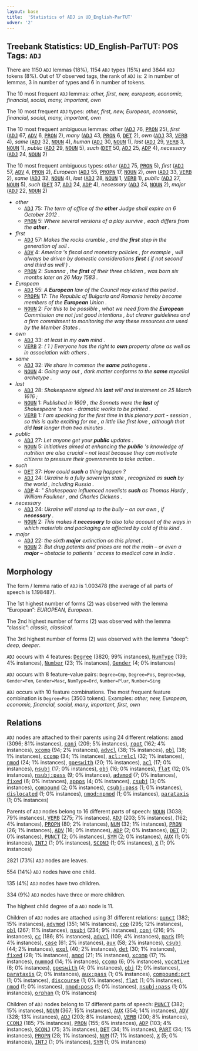 ```yaml
---
layout: base
title:  'Statistics of ADJ in UD_English-ParTUT'
udver: '2'
---
```


## Treebank Statistics: UD_English-ParTUT: POS Tags: `ADJ`

There are 1150 `ADJ` lemmas (18%), 1154 `ADJ` types (15%) and 3844 `ADJ` tokens (8%).
Out of 17 observed tags, the rank of `ADJ` is: 2 in number of lemmas, 3 in number of types and 6 in number of tokens.

The 10 most frequent `ADJ` lemmas: <em>other, first, new, european, economic, financial, social, many, important, own</em>

The 10 most frequent `ADJ` types:  <em>other, first, new, European, economic, financial, social, many, important, own</em>

The 10 most frequent ambiguous lemmas: <em>other</em> (<tt><a href="en_partut-pos-ADJ.html">ADJ</a></tt> 76, <tt><a href="en_partut-pos-PRON.html">PRON</a></tt> 25), <em>first</em> (<tt><a href="en_partut-pos-ADJ.html">ADJ</a></tt> 67, <tt><a href="en_partut-pos-ADV.html">ADV</a></tt> 6, <tt><a href="en_partut-pos-PRON.html">PRON</a></tt> 2), <em>many</em> (<tt><a href="en_partut-pos-ADJ.html">ADJ</a></tt> 43, <tt><a href="en_partut-pos-PRON.html">PRON</a></tt> 6, <tt><a href="en_partut-pos-DET.html">DET</a></tt> 2), <em>own</em> (<tt><a href="en_partut-pos-ADJ.html">ADJ</a></tt> 33, <tt><a href="en_partut-pos-VERB.html">VERB</a></tt> 4), <em>same</em> (<tt><a href="en_partut-pos-ADJ.html">ADJ</a></tt> 32, <tt><a href="en_partut-pos-NOUN.html">NOUN</a></tt> 4), <em>human</em> (<tt><a href="en_partut-pos-ADJ.html">ADJ</a></tt> 30, <tt><a href="en_partut-pos-NOUN.html">NOUN</a></tt> 1), <em>last</em> (<tt><a href="en_partut-pos-ADJ.html">ADJ</a></tt> 29, <tt><a href="en_partut-pos-VERB.html">VERB</a></tt> 3, <tt><a href="en_partut-pos-NOUN.html">NOUN</a></tt> 1), <em>public</em> (<tt><a href="en_partut-pos-ADJ.html">ADJ</a></tt> 29, <tt><a href="en_partut-pos-NOUN.html">NOUN</a></tt> 5), <em>such</em> (<tt><a href="en_partut-pos-DET.html">DET</a></tt> 50, <tt><a href="en_partut-pos-ADJ.html">ADJ</a></tt> 25, <tt><a href="en_partut-pos-ADP.html">ADP</a></tt> 4), <em>necessary</em> (<tt><a href="en_partut-pos-ADJ.html">ADJ</a></tt> 24, <tt><a href="en_partut-pos-NOUN.html">NOUN</a></tt> 2)

The 10 most frequent ambiguous types:  <em>other</em> (<tt><a href="en_partut-pos-ADJ.html">ADJ</a></tt> 75, <tt><a href="en_partut-pos-PRON.html">PRON</a></tt> 5), <em>first</em> (<tt><a href="en_partut-pos-ADJ.html">ADJ</a></tt> 57, <tt><a href="en_partut-pos-ADV.html">ADV</a></tt> 4, <tt><a href="en_partut-pos-PRON.html">PRON</a></tt> 2), <em>European</em> (<tt><a href="en_partut-pos-ADJ.html">ADJ</a></tt> 55, <tt><a href="en_partut-pos-PROPN.html">PROPN</a></tt> 17, <tt><a href="en_partut-pos-NOUN.html">NOUN</a></tt> 2), <em>own</em> (<tt><a href="en_partut-pos-ADJ.html">ADJ</a></tt> 33, <tt><a href="en_partut-pos-VERB.html">VERB</a></tt> 2), <em>same</em> (<tt><a href="en_partut-pos-ADJ.html">ADJ</a></tt> 32, <tt><a href="en_partut-pos-NOUN.html">NOUN</a></tt> 4), <em>last</em> (<tt><a href="en_partut-pos-ADJ.html">ADJ</a></tt> 28, <tt><a href="en_partut-pos-NOUN.html">NOUN</a></tt> 1, <tt><a href="en_partut-pos-VERB.html">VERB</a></tt> 1), <em>public</em> (<tt><a href="en_partut-pos-ADJ.html">ADJ</a></tt> 27, <tt><a href="en_partut-pos-NOUN.html">NOUN</a></tt> 5), <em>such</em> (<tt><a href="en_partut-pos-DET.html">DET</a></tt> 37, <tt><a href="en_partut-pos-ADJ.html">ADJ</a></tt> 24, <tt><a href="en_partut-pos-ADP.html">ADP</a></tt> 4), <em>necessary</em> (<tt><a href="en_partut-pos-ADJ.html">ADJ</a></tt> 24, <tt><a href="en_partut-pos-NOUN.html">NOUN</a></tt> 2), <em>major</em> (<tt><a href="en_partut-pos-ADJ.html">ADJ</a></tt> 22, <tt><a href="en_partut-pos-NOUN.html">NOUN</a></tt> 2)


* <em>other</em>
  * <tt><a href="en_partut-pos-ADJ.html">ADJ</a></tt> 75: <em>The term of office of the <b>other</b> Judge shall expire on 6 October 2012 .</em>
  * <tt><a href="en_partut-pos-PRON.html">PRON</a></tt> 5: <em>Where several versions of a play survive , each differs from the <b>other</b> .</em>
* <em>first</em>
  * <tt><a href="en_partut-pos-ADJ.html">ADJ</a></tt> 57: <em>Makes the rocks crumble , and the <b>first</b> step in the generation of soil .</em>
  * <tt><a href="en_partut-pos-ADV.html">ADV</a></tt> 4: <em>America 's fiscal and monetary policies , for example , will always be driven by domestic considerations <b>first</b> ( if not second and third as well ) .</em>
  * <tt><a href="en_partut-pos-PRON.html">PRON</a></tt> 2: <em>Susanna , the <b>first</b> of their three children , was born six months later on 26 May 1583 .</em>
* <em>European</em>
  * <tt><a href="en_partut-pos-ADJ.html">ADJ</a></tt> 55: <em>A <b>European</b> law of the Council may extend this period .</em>
  * <tt><a href="en_partut-pos-PROPN.html">PROPN</a></tt> 17: <em>The Republic of Bulgaria and Romania hereby become members of the <b>European</b> Union .</em>
  * <tt><a href="en_partut-pos-NOUN.html">NOUN</a></tt> 2: <em>For this to be possible , what we need from the <b>European</b> Commission are not just good intentions , but clearer guidelines and a firm commitment to monitoring the way these resources are used by the Member States .</em>
* <em>own</em>
  * <tt><a href="en_partut-pos-ADJ.html">ADJ</a></tt> 33: <em>at least in my <b>own</b> mind .</em>
  * <tt><a href="en_partut-pos-VERB.html">VERB</a></tt> 2: <em>( 1 ) Everyone has the right to <b>own</b> property alone as well as in association with others .</em>
* <em>same</em>
  * <tt><a href="en_partut-pos-ADJ.html">ADJ</a></tt> 32: <em>We share in common the <b>same</b> pathogens .</em>
  * <tt><a href="en_partut-pos-NOUN.html">NOUN</a></tt> 4: <em>Going way out , dark matter conforms to the <b>same</b> mycelial archetype .</em>
* <em>last</em>
  * <tt><a href="en_partut-pos-ADJ.html">ADJ</a></tt> 28: <em>Shakespeare signed his <b>last</b> will and testament on 25 March 1616 ;</em>
  * <tt><a href="en_partut-pos-NOUN.html">NOUN</a></tt> 1: <em>Published in 1609 , the Sonnets were the <b>last</b> of Shakespeare 's non - dramatic works to be printed .</em>
  * <tt><a href="en_partut-pos-VERB.html">VERB</a></tt> 1: <em>I am speaking for the first time in this plenary part - session , so this is quite exciting for me , a little like first love , although that did <b>last</b> longer than two minutes .</em>
* <em>public</em>
  * <tt><a href="en_partut-pos-ADJ.html">ADJ</a></tt> 27: <em>Let anyone get your <b>public</b> updates .</em>
  * <tt><a href="en_partut-pos-NOUN.html">NOUN</a></tt> 5: <em>Initiatives aimed at enhancing the <b>public</b> 's knowledge of nutrition are also crucial – not least because they can motivate citizens to pressure their governments to take action .</em>
* <em>such</em>
  * <tt><a href="en_partut-pos-DET.html">DET</a></tt> 37: <em>How could <b>such</b> a thing happen ?</em>
  * <tt><a href="en_partut-pos-ADJ.html">ADJ</a></tt> 24: <em>Ukraine is a fully sovereign state , recognized as <b>such</b> by the world , including Russia .</em>
  * <tt><a href="en_partut-pos-ADP.html">ADP</a></tt> 4: <em>" Shakespeare influenced novelists <b>such</b> as Thomas Hardy , William Faulkner , and Charles Dickens .</em>
* <em>necessary</em>
  * <tt><a href="en_partut-pos-ADJ.html">ADJ</a></tt> 24: <em>Ukraine will stand up to the bully – on our own , if <b>necessary</b> .</em>
  * <tt><a href="en_partut-pos-NOUN.html">NOUN</a></tt> 2: <em>This makes it <b>necessary</b> to also take account of the ways in which materials and packaging are affected by cold of this kind .</em>
* <em>major</em>
  * <tt><a href="en_partut-pos-ADJ.html">ADJ</a></tt> 22: <em>the sixth <b>major</b> extinction on this planet .</em>
  * <tt><a href="en_partut-pos-NOUN.html">NOUN</a></tt> 2: <em>But drug patents and prices are not the main – or even a <b>major</b> – obstacle to patients ' access to medical care in India .</em>

## Morphology

The form / lemma ratio of `ADJ` is 1.003478 (the average of all parts of speech is 1.198487).

The 1st highest number of forms (2) was observed with the lemma “European”: <em>EUROPEAN, European</em>.

The 2nd highest number of forms (2) was observed with the lemma “classic”: <em>classic, classical</em>.

The 3rd highest number of forms (2) was observed with the lemma “deep”: <em>deep, deeper</em>.

`ADJ` occurs with 4 features: <tt><a href="en_partut-feat-Degree.html">Degree</a></tt> (3820; 99% instances), <tt><a href="en_partut-feat-NumType.html">NumType</a></tt> (139; 4% instances), <tt><a href="en_partut-feat-Number.html">Number</a></tt> (23; 1% instances), <tt><a href="en_partut-feat-Gender.html">Gender</a></tt> (4; 0% instances)

`ADJ` occurs with 8 feature-value pairs: `Degree=Cmp`, `Degree=Pos`, `Degree=Sup`, `Gender=Fem`, `Gender=Masc`, `NumType=Ord`, `Number=Plur`, `Number=Sing`

`ADJ` occurs with 10 feature combinations.
The most frequent feature combination is `Degree=Pos` (3503 tokens).
Examples: <em>other, new, European, economic, financial, social, many, important, first, own</em>


## Relations

`ADJ` nodes are attached to their parents using 24 different relations: <tt><a href="en_partut-dep-amod.html">amod</a></tt> (3096; 81% instances), <tt><a href="en_partut-dep-conj.html">conj</a></tt> (209; 5% instances), <tt><a href="en_partut-dep-root.html">root</a></tt> (162; 4% instances), <tt><a href="en_partut-dep-xcomp.html">xcomp</a></tt> (94; 2% instances), <tt><a href="en_partut-dep-advcl.html">advcl</a></tt> (38; 1% instances), <tt><a href="en_partut-dep-obl.html">obl</a></tt> (38; 1% instances), <tt><a href="en_partut-dep-ccomp.html">ccomp</a></tt> (34; 1% instances), <tt><a href="en_partut-dep-acl-relcl.html">acl:relcl</a></tt> (32; 1% instances), <tt><a href="en_partut-dep-nmod.html">nmod</a></tt> (24; 1% instances), <tt><a href="en_partut-dep-goeswith.html">goeswith</a></tt> (20; 1% instances), <tt><a href="en_partut-dep-acl.html">acl</a></tt> (17; 0% instances), <tt><a href="en_partut-dep-nsubj.html">nsubj</a></tt> (17; 0% instances), <tt><a href="en_partut-dep-obj.html">obj</a></tt> (16; 0% instances), <tt><a href="en_partut-dep-flat.html">flat</a></tt> (12; 0% instances), <tt><a href="en_partut-dep-nsubj-pass.html">nsubj:pass</a></tt> (9; 0% instances), <tt><a href="en_partut-dep-advmod.html">advmod</a></tt> (7; 0% instances), <tt><a href="en_partut-dep-fixed.html">fixed</a></tt> (6; 0% instances), <tt><a href="en_partut-dep-appos.html">appos</a></tt> (4; 0% instances), <tt><a href="en_partut-dep-csubj.html">csubj</a></tt> (3; 0% instances), <tt><a href="en_partut-dep-compound.html">compound</a></tt> (2; 0% instances), <tt><a href="en_partut-dep-csubj-pass.html">csubj:pass</a></tt> (1; 0% instances), <tt><a href="en_partut-dep-dislocated.html">dislocated</a></tt> (1; 0% instances), <tt><a href="en_partut-dep-nmod-npmod.html">nmod:npmod</a></tt> (1; 0% instances), <tt><a href="en_partut-dep-parataxis.html">parataxis</a></tt> (1; 0% instances)

Parents of `ADJ` nodes belong to 16 different parts of speech: <tt><a href="en_partut-pos-NOUN.html">NOUN</a></tt> (3038; 79% instances), <tt><a href="en_partut-pos-VERB.html">VERB</a></tt> (275; 7% instances), <tt><a href="en_partut-pos-ADJ.html">ADJ</a></tt> (203; 5% instances),  (162; 4% instances), <tt><a href="en_partut-pos-PROPN.html">PROPN</a></tt> (80; 2% instances), <tt><a href="en_partut-pos-NUM.html">NUM</a></tt> (32; 1% instances), <tt><a href="en_partut-pos-PRON.html">PRON</a></tt> (26; 1% instances), <tt><a href="en_partut-pos-ADV.html">ADV</a></tt> (16; 0% instances), <tt><a href="en_partut-pos-ADP.html">ADP</a></tt> (2; 0% instances), <tt><a href="en_partut-pos-DET.html">DET</a></tt> (2; 0% instances), <tt><a href="en_partut-pos-PUNCT.html">PUNCT</a></tt> (2; 0% instances), <tt><a href="en_partut-pos-SYM.html">SYM</a></tt> (2; 0% instances), <tt><a href="en_partut-pos-AUX.html">AUX</a></tt> (1; 0% instances), <tt><a href="en_partut-pos-INTJ.html">INTJ</a></tt> (1; 0% instances), <tt><a href="en_partut-pos-SCONJ.html">SCONJ</a></tt> (1; 0% instances), <tt><a href="en_partut-pos-X.html">X</a></tt> (1; 0% instances)

2821 (73%) `ADJ` nodes are leaves.

554 (14%) `ADJ` nodes have one child.

135 (4%) `ADJ` nodes have two children.

334 (9%) `ADJ` nodes have three or more children.

The highest child degree of a `ADJ` node is 11.

Children of `ADJ` nodes are attached using 31 different relations: <tt><a href="en_partut-dep-punct.html">punct</a></tt> (382; 15% instances), <tt><a href="en_partut-dep-advmod.html">advmod</a></tt> (351; 14% instances), <tt><a href="en_partut-dep-cop.html">cop</a></tt> (295; 12% instances), <tt><a href="en_partut-dep-obl.html">obl</a></tt> (267; 11% instances), <tt><a href="en_partut-dep-nsubj.html">nsubj</a></tt> (234; 9% instances), <tt><a href="en_partut-dep-conj.html">conj</a></tt> (216; 9% instances), <tt><a href="en_partut-dep-cc.html">cc</a></tt> (186; 8% instances), <tt><a href="en_partut-dep-advcl.html">advcl</a></tt> (109; 4% instances), <tt><a href="en_partut-dep-mark.html">mark</a></tt> (91; 4% instances), <tt><a href="en_partut-dep-case.html">case</a></tt> (61; 2% instances), <tt><a href="en_partut-dep-aux.html">aux</a></tt> (58; 2% instances), <tt><a href="en_partut-dep-csubj.html">csubj</a></tt> (44; 2% instances), <tt><a href="en_partut-dep-expl.html">expl</a></tt> (40; 2% instances), <tt><a href="en_partut-dep-det.html">det</a></tt> (30; 1% instances), <tt><a href="en_partut-dep-fixed.html">fixed</a></tt> (28; 1% instances), <tt><a href="en_partut-dep-amod.html">amod</a></tt> (21; 1% instances), <tt><a href="en_partut-dep-xcomp.html">xcomp</a></tt> (17; 1% instances), <tt><a href="en_partut-dep-nummod.html">nummod</a></tt> (14; 1% instances), <tt><a href="en_partut-dep-ccomp.html">ccomp</a></tt> (6; 0% instances), <tt><a href="en_partut-dep-vocative.html">vocative</a></tt> (6; 0% instances), <tt><a href="en_partut-dep-goeswith.html">goeswith</a></tt> (4; 0% instances), <tt><a href="en_partut-dep-obj.html">obj</a></tt> (2; 0% instances), <tt><a href="en_partut-dep-parataxis.html">parataxis</a></tt> (2; 0% instances), <tt><a href="en_partut-dep-aux-pass.html">aux:pass</a></tt> (1; 0% instances), <tt><a href="en_partut-dep-compound-prt.html">compound:prt</a></tt> (1; 0% instances), <tt><a href="en_partut-dep-discourse.html">discourse</a></tt> (1; 0% instances), <tt><a href="en_partut-dep-flat.html">flat</a></tt> (1; 0% instances), <tt><a href="en_partut-dep-nmod.html">nmod</a></tt> (1; 0% instances), <tt><a href="en_partut-dep-nmod-poss.html">nmod:poss</a></tt> (1; 0% instances), <tt><a href="en_partut-dep-nsubj-pass.html">nsubj:pass</a></tt> (1; 0% instances), <tt><a href="en_partut-dep-orphan.html">orphan</a></tt> (1; 0% instances)

Children of `ADJ` nodes belong to 17 different parts of speech: <tt><a href="en_partut-pos-PUNCT.html">PUNCT</a></tt> (382; 15% instances), <tt><a href="en_partut-pos-NOUN.html">NOUN</a></tt> (367; 15% instances), <tt><a href="en_partut-pos-AUX.html">AUX</a></tt> (354; 14% instances), <tt><a href="en_partut-pos-ADV.html">ADV</a></tt> (328; 13% instances), <tt><a href="en_partut-pos-ADJ.html">ADJ</a></tt> (203; 8% instances), <tt><a href="en_partut-pos-VERB.html">VERB</a></tt> (200; 8% instances), <tt><a href="en_partut-pos-CCONJ.html">CCONJ</a></tt> (185; 7% instances), <tt><a href="en_partut-pos-PRON.html">PRON</a></tt> (155; 6% instances), <tt><a href="en_partut-pos-ADP.html">ADP</a></tt> (103; 4% instances), <tt><a href="en_partut-pos-SCONJ.html">SCONJ</a></tt> (75; 3% instances), <tt><a href="en_partut-pos-DET.html">DET</a></tt> (34; 1% instances), <tt><a href="en_partut-pos-PART.html">PART</a></tt> (34; 1% instances), <tt><a href="en_partut-pos-PROPN.html">PROPN</a></tt> (28; 1% instances), <tt><a href="en_partut-pos-NUM.html">NUM</a></tt> (17; 1% instances), <tt><a href="en_partut-pos-X.html">X</a></tt> (5; 0% instances), <tt><a href="en_partut-pos-INTJ.html">INTJ</a></tt> (1; 0% instances), <tt><a href="en_partut-pos-SYM.html">SYM</a></tt> (1; 0% instances)

